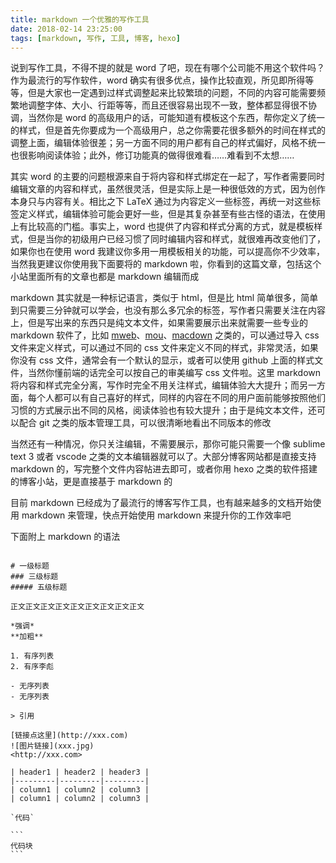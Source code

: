 ```yaml
---
title: markdown 一个优雅的写作工具
date: 2018-02-14 23:25:00
tags: [markdown, 写作, 工具, 博客, hexo]
---
```


说到写作工具，不得不提的就是 word 了吧，现在有哪个公司能不用这个软件吗？作为最流行的写作软件，word 确实有很多优点，操作比较直观，所见即所得等等，但是大家也一定遇到过样式调整起来比较繁琐的问题，不同的内容可能需要频繁地调整字体、大小、行距等等，而且还很容易出现不一致，整体都显得很不协调，当然你是 word 的高级用户的话，可能知道有模板这个东西，帮你定义了统一的样式，但是首先你要成为一个高级用户，总之你需要花很多额外的时间在样式的调整上面，编辑体验很差；另一方面不同的用户都有自己的样式偏好，风格不统一也很影响阅读体验；此外，修订功能真的做得很难看……难看到不太想……

其实 word 的主要的问题根源来自于将内容和样式绑定在一起了，写作者需要同时编辑文章的内容和样式，虽然很灵活，但是实际上是一种很低效的方式，因为创作本身只与内容有关。相比之下 LaTeX 通过为内容定义一些标签，再统一对这些标签定义样式，编辑体验可能会更好一些，但是其复杂甚至有些古怪的语法，在使用上有比较高的门槛。事实上，word 也提供了内容和样式分离的方式，就是模板样式，但是当你的初级用户已经习惯了同时编辑内容和样式，就很难再改变他们了，如果你也在使用 word 我建议你多用一用模板相关的功能，可以提高你不少效率，当然我更建议你使用我下面要将的 markdown 啦，你看到的这篇文章，包括这个小站里面所有的文章也都是 markdown 编辑而成

markdown 其实就是一种标记语言，类似于 html，但是比 html 简单很多，简单到只需要三分钟就可以学会，也没有那么多冗余的标签，写作者只需要关注在内容上，但是写出来的东西只是纯文本文件，如果需要展示出来就需要一些专业的 markdown 软件了，比如 [mweb](http://www.mweb.im/)、[mou](http://25.io/mou/)、[macdown](http://macdown.uranusjr.com/) 之类的，可以通过导入 css 文件来定义样式，可以通过不同的 css 文件来定义不同的样式，非常灵活，如果你没有 css 文件，通常会有一个默认的显示，或者可以使用 github 上面的样式文件，当然你懂前端的话完全可以按自己的审美编写 css 文件啦。这里 markdown 将内容和样式完全分离，写作时完全不用关注样式，编辑体验大大提升；而另一方面，每个人都可以有自己喜好的样式，同样的内容在不同的用户面前能够按照他们习惯的方式展示出不同的风格，阅读体验也有较大提升；由于是纯文本文件，还可以配合 git 之类的版本管理工具，可以很清晰地看出不同版本的修改

当然还有一种情况，你只关注编辑，不需要展示，那你可能只需要一个像 sublime text 3 或者 vscode 之类的文本编辑器就可以了。大部分博客网站都是直接支持 markdown 的，写完整个文件内容帖进去即可，或者你用 hexo 之类的软件搭建的博客小站，更是直接基于 markdown 的

目前 markdown 已经成为了最流行的博客写作工具，也有越来越多的文档开始使用 markdown 来管理，快点开始使用 markdown 来提升你的工作效率吧

下面附上 markdown 的语法

<pre><code>
# 一级标题
### 三级标题
##### 五级标题

正文正文正文正文正文正文正文正文正文

*强调*
**加粗**

1. 有序列表
2. 有序李彪

- 无序列表
- 无序列表

> 引用

[链接点这里](http://xxx.com)
![图片链接](xxx.jpg)
&lt;http://xxx.com&gt;

| header1 | header2 | header3 |
|---------|---------|---------|
| column1 | column2 | column3 |
| column1 | column2 | column3 |

`代码`

```
代码块
```
</code></pre>
